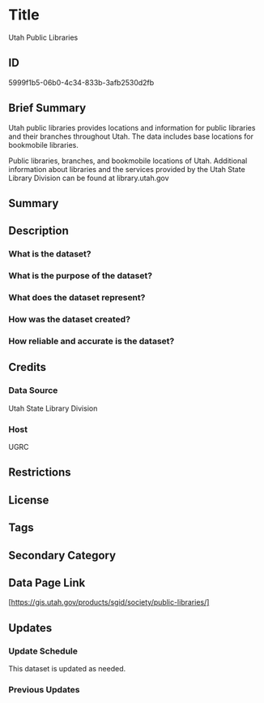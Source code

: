 # Title

Utah Public Libraries

## ID

5999f1b5-06b0-4c34-833b-3afb2530d2fb

## Brief Summary

Utah public libraries provides locations and information for public libraries and their branches throughout Utah. The data includes base locations for bookmobile libraries.

Public libraries, branches, and bookmobile locations of Utah. Additional information about libraries and the services provided by the Utah State Library Division can be found at library.utah.gov

## Summary

## Description

### What is the dataset?

### What is the purpose of the dataset?

### What does the dataset represent?

### How was the dataset created?

### How reliable and accurate is the dataset?

## Credits

### Data Source

Utah State Library Division

### Host

UGRC

## Restrictions

## License

## Tags

## Secondary Category

## Data Page Link

[https://gis.utah.gov/products/sgid/society/public-libraries/]

## Updates

### Update Schedule

This dataset is updated as needed.

### Previous Updates
